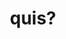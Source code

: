 ---
title: quis?
meaning: who? (question)
ch: 1
pos: pronoun
abbgender: m./f.
abbgender2: masc./fem.
gender: masculine/feminine
---